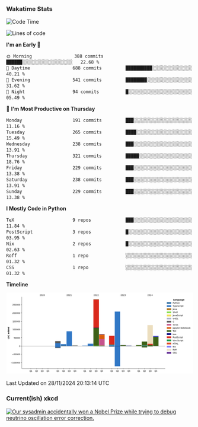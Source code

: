 ### Wakatime Stats
<!--START_SECTION:waka-->
![Code Time](http://img.shields.io/badge/Code%20Time-2%2C960%20hrs%2017%20mins-blue)

![Lines of code](https://img.shields.io/badge/From%20Hello%20World%20I%27ve%20Written-1.0%20million%20lines%20of%20code-blue)

**I'm an Early 🐤** 

```text
🌞 Morning                388 commits         ██████░░░░░░░░░░░░░░░░░░░   22.68 % 
🌆 Daytime                688 commits         ██████████░░░░░░░░░░░░░░░   40.21 % 
🌃 Evening                541 commits         ████████░░░░░░░░░░░░░░░░░   31.62 % 
🌙 Night                  94 commits          █░░░░░░░░░░░░░░░░░░░░░░░░   05.49 % 
```
📅 **I'm Most Productive on Thursday** 

```text
Monday                   191 commits         ███░░░░░░░░░░░░░░░░░░░░░░   11.16 % 
Tuesday                  265 commits         ████░░░░░░░░░░░░░░░░░░░░░   15.49 % 
Wednesday                238 commits         ███░░░░░░░░░░░░░░░░░░░░░░   13.91 % 
Thursday                 321 commits         █████░░░░░░░░░░░░░░░░░░░░   18.76 % 
Friday                   229 commits         ███░░░░░░░░░░░░░░░░░░░░░░   13.38 % 
Saturday                 238 commits         ███░░░░░░░░░░░░░░░░░░░░░░   13.91 % 
Sunday                   229 commits         ███░░░░░░░░░░░░░░░░░░░░░░   13.38 % 
```


**I Mostly Code in Python** 

```text
TeX                      9 repos             ███░░░░░░░░░░░░░░░░░░░░░░   11.84 % 
PostScript               3 repos             █░░░░░░░░░░░░░░░░░░░░░░░░   03.95 % 
Nix                      2 repos             █░░░░░░░░░░░░░░░░░░░░░░░░   02.63 % 
Roff                     1 repo              ░░░░░░░░░░░░░░░░░░░░░░░░░   01.32 % 
CSS                      1 repo              ░░░░░░░░░░░░░░░░░░░░░░░░░   01.32 % 
```



**Timeline**

![Lines of Code chart](https://raw.githubusercontent.com/joshuajeschek/joshuajeschek/main/assets/bar_graph.png)


 Last Updated on 28/11/2024 20:13:14 UTC
<!--END_SECTION:waka-->

### Current(ish) xkcd
<a id="xkcd-a" title="Our sysadmin accidentally won a Nobel Prize while trying to debug neutrino oscillation error correction." href="https://www.xkcd.com" target="_blank">
        <img align="center" id="xkcd-img" src="https://imgs.xkcd.com/comics/neutrino_modem.png" alt="Our sysadmin accidentally won a Nobel Prize while trying to debug neutrino oscillation error correction." height=300 />
</a>
